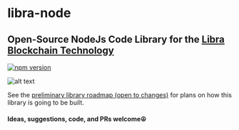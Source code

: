 # libra-node

## Open-Source NodeJs Code Library for the [Libra Blockchain Technology](https://libra.org)


[![npm version](https://badge.fury.io/js/libra-node.svg)](https://badge.fury.io/js/libra-node)

![alt text](https://www.thetelegraphandargus.co.uk/resources/images/10005590.png?display=1&htype=0&type=responsive-gallery)


See the [preliminary library roadmap (open to changes)](https://github.com/msteckyefantis/libra-node/blob/master/docs/plan.md)
for plans on how this library is going to be built.


#### Ideas, suggestions, code, and PRs welcome☮️
